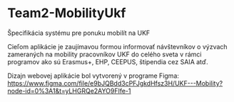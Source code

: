 # Team2-MobilityUkf
Špecifikácia systému pre ponuku mobilít na UKF 

Cieľom aplikácie je zaujímavou formou informovať návštevníkov o výzvach zameraných na mobility
pracovníkov UKF do celého sveta v rámci programov ako sú Erasmus+, EHP, CEEPUS, štipendia cez
SAIA atď.

Dizajn webovej aplikácie bol vytvorený v programe Figma: https://www.figma.com/file/e9bJQBdd3cPFJgkdHfsz3H/UKF---Mobility?node-id=0%3A1&t=yLHGRQe2AYO9FIfe-1

